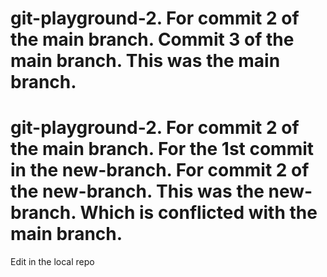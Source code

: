 # git-playground-2. For commit 2 of the main branch. Commit 3 of the main branch. This was the main branch.

# git-playground-2. For commit 2 of the main branch. For the 1st commit in the new-branch. For commit 2 of the new-branch. This was the new-branch. Which is conflicted with the main branch.

Edit in the local repo
